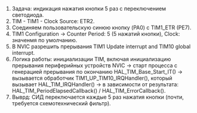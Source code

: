 1. Задача: индикация нажатия кнопки 5 раз с переключением светодиода.
2. TIM - TIM1 - Clock Source: ETR2.
3. Соединяем пользовательскую синюю кнопку (PA0) с TIM1_ETR (PE7).
4. TIM1 Configuration -> Counter Period: 5 (5 нажатий кнопки), Clock: значенмя по умолчанию.
5. В NVIC разрешить прерывания TIM1 Update interrupt and TIM10 global interrupt.
6. Логика работы: инициализации TIM, включая инициализацию прерывания периферийных устройств NVIC -> старт процесса с генерацией прерывания по окончанию HAL_TIM_Base_Start_IT() -> вызывается обработчик TIM1_UP_TIM10_IRQHandler(), который вызывает HAL_TIM_IRQHandler() ->  в зависимости от результата: HAL_TIM_PeriodElapsedCallback() / HAL_TIM_ErrorCallback().
7. Выврд: СИД переключается каждые 5 раз нажатия кнопки (почти, требуется схемотехнический фильтр).
